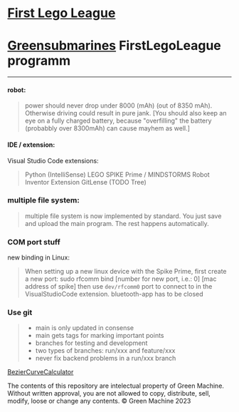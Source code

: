 # [First Lego League](https://first-lego-league.org)

# [Greensubmarines](https://green-machine.webflow.io/) FirstLegoLeague programm

---

#### robot:
  > power should never drop under 8000 (mAh) (out of 8350 mAh). Otherwise driving could result in pure jank. [You should also keep an eye on a fully charged battery, because "overfilling" the battery (probabbly over 8300mAh) can cause mayhem as well.]

#### IDE / extension:
Visual Studio Code extensions:
  > Python (IntelliSense)
  > LEGO SPIKE Prime / MINDSTORMS Robot Inventor Extension
  > GitLense
  > (TODO Tree)

### multiple file system:
  > multiple file system is now implemented by standard. You just save and upload the main program. The rest happens automatically.

### COM port stuff
new binding in Linux:
  > When setting up a new linux device with the Spike Prime, first create a new port:
  > sudo rfcomm bind [number for new port, i.e.: 0] [mac address of spike]
  > then use `dev/rfcomm0` port to connect to in the VisualStudioCode extension.
  > bluetooth-app has to be closed

### Use git
> - main is only updated in consense
> - main gets tags for marking important points
> - branches for testing and development
> - two types of branches: run/xxx and feature/xxx
> - never fix backend problems in a run/xxx branch

[BezierCurveCalculator](https://acegikmo.com/bezier/)

The contents of this repository are intelectual property of Green Machine. Without written approval, you are not allowed to copy, distribute, sell, modify, loose or change any contents. © Green Machine 2023